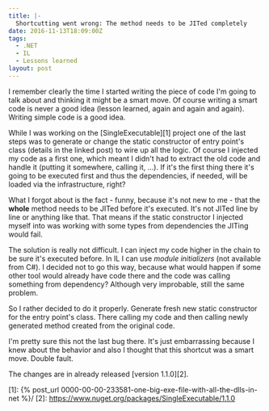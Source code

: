 ```yaml
---
title: |-
  Shortcutting went wrong: The method needs to be JITed completely
date: 2016-11-13T18:09:00Z
tags:
  - .NET
  - IL
  - Lessons learned
layout: post
---
```

I remember clearly the time I started writing the piece of code I'm going to talk about and thinking it might be a smart move. Of course writing a smart code is never a good idea (lesson learned, again and again and again). Writing simple code is a good idea.

<!-- excerpt -->

While I was working on the [SingleExecutable][1] project one of the last steps was to generate or change the static constructor of entry point's class (details in the linked post) to wire up all the logic. Of course I injected my code as a first one, which meant I didn't had to extract the old code and handle it (putting it somewhere, calling it, ...). If it's the first thing there it's going to be executed first and thus the dependencies, if needed, will be loaded via the infrastructure, right?

What I forgot about is the fact - funny, because it's not new to me - that the **whole** method needs to be JITed before it's executed. It's not JITed line by line or anything like that. That means if the static constructor I injected myself into was working with some types from dependencies the JITing would fail.

The solution is really not difficult. I can inject my code higher in the chain to be sure it's executed before. In IL I can use _module initializers_ (not available from C#). I decided not to go this way, because what would happen if some other tool would already have code there and the code was calling something from dependency? Although very improbable, still the same problem.

So I rather decided to do it properly. Generate fresh new static constructor for the entry point's class. There calling my code and then calling newly generated method created from the original code.

I'm pretty sure this not the last bug there. It's just embarrassing because I knew about the behavior and also I thought that this shortcut was a smart move. Double fault.

The changes are in already released [version 1.1.0][2].

[1]: {% post_url 0000-00-00-233581-one-big-exe-file-with-all-the-dlls-in-net %}/
[2]: https://www.nuget.org/packages/SingleExecutable/1.1.0